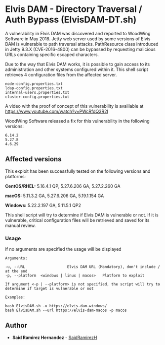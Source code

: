 # Elvis DAM - Directory Traversal / Auth Bypass (ElvisDAM-DT.sh)

A vulnerability in Elvis DAM was discovered and reported to WoodWing Software in May 2018.
Jetty web server used by some versions of Elvis DAM is vulnerable to path traversal attacks.
PathResource class introduced in Jetty 9.3.X (CVE-2016-4800) can be bypassed by requesting malicious URLs containing specific escaped characters.

Due to the way that Elvis DAM works, it is possible to gain access to its administration and other systems configured within it. This shell script retrieves 4 configuration files from the affected server.

    node-config.properties.txt
    ldap-config.properties.txt
    internal-users.properties.txt
    cluster-config.properties.txt

A video with the proof of concept of this vulnerability is avalilable at https://www.youtube.com/watch?v=PWcRfdQ3R2I

WoodWing Software released a fix for this vulnerability in the following versions:

    6.14.2
    5.27.8
    4.6.29

## Affected versions

This exploit has been successfully tested on the following versions and platforms:

**CentOS/RHEL:**	5.16.4.1 QP, 5.27.6.206 GA, 5.27.2.260 GA

**macOS:**		5.11.3.2 GA, 5.27.6.206 GA, 5.19.1.154 GA

**Windows:** 	5.22.2.197 GA, 5.11.5.1 QP2

This shell script will try to determine if Elvis DAM is vulnerable or not. If it is vulnerable, critical configuration files will be retrieved and saved for its manual review.

### Usage

If no arguments are specified the usage will be displayed

```
Arguments:

-u, --URL 					Elvis DAM URL (Mandatory), don't include / at the end 
-p, --platform	<windows | linux | macos>	Platform to exploit

If argument <-p | --platform> is not specified, the script will try to determine if target is vulnerable or not

Examples:

bash ElvisDAM.sh -u https://elvis-dam-windows/
bash ElvisDAM.sh --url https://elvis-dam-macos -p macos
```
 
## Author

* **Said Ramirez Hernandez** - [SaidRamirezH](https://github.com/saidramirezh)
